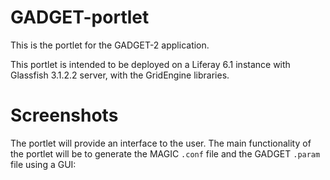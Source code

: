 GADGET-portlet
==============

This is the portlet for the GADGET-2 application. 

This portlet is intended to be deployed on a Liferay 6.1 instance with Glassfish 3.1.2.2 server, with the GridEngine libraries.

# Screenshots

The portlet will provide an interface to the user. The main functionality of the portlet will be to generate the MAGIC `.conf` file and the GADGET `.param` file using a GUI:

